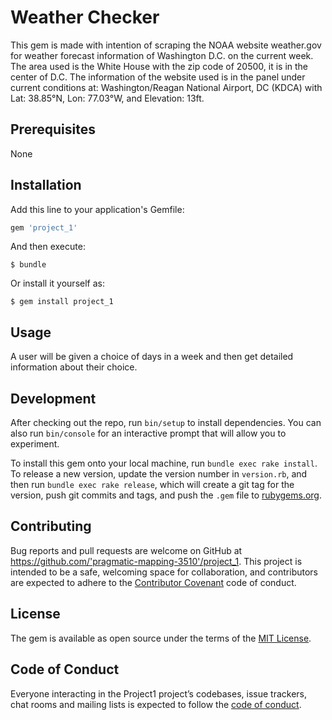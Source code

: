 # Weather Checker

This gem is made with intention of scraping the NOAA website weather.gov for weather forecast information of Washington D.C. on the current week.
The area used is the White House with the zip code of 20500, it is in the center of D.C.
The information of the website used is in the panel under current conditions at: Washington/Reagan National Airport, DC (KDCA) with Lat: 38.85°N, Lon: 77.03°W, and Elevation: 13ft.
  
## Prerequisites

None

## Installation

Add this line to your application's Gemfile:

```ruby
gem 'project_1'
```

And then execute:

    $ bundle

Or install it yourself as:

    $ gem install project_1

## Usage

A user will be given a choice of days in a week and then get detailed information about their choice. 

## Development

After checking out the repo, run `bin/setup` to install dependencies. You can also run `bin/console` for an interactive prompt that will allow you to experiment.

To install this gem onto your local machine, run `bundle exec rake install`. To release a new version, update the version number in `version.rb`, and then run `bundle exec rake release`, which will create a git tag for the version, push git commits and tags, and push the `.gem` file to [rubygems.org](https://rubygems.org).

## Contributing

Bug reports and pull requests are welcome on GitHub at https://github.com/'pragmatic-mapping-3510'/project_1. This project is intended to be a safe, welcoming space for collaboration, and contributors are expected to adhere to the [Contributor Covenant](http://contributor-covenant.org) code of conduct.

## License

The gem is available as open source under the terms of the [MIT License](https://opensource.org/licenses/MIT).

## Code of Conduct

Everyone interacting in the Project1 project’s codebases, issue trackers, chat rooms and mailing lists is expected to follow the [code of conduct](https://github.com/'pragmatic-mapping-3510'/project_1/blob/master/CODE_OF_CONDUCT.md).
